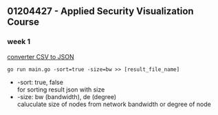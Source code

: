 ## 01204427 - Applied Security Visualization Course

### week 1
[converter CSV to JSON](https://github.com/tidjungs/01204427-SecViz/blob/master/week1/converter/main.go)
```
go run main.go -sort=true -size=bw >> [result_file_name]
```
- -sort: true, false<br />
for sorting result json with size
- -size: bw (bandwidth), de (degree)<br />
caluculate size of nodes from network bandwidth or degree of node